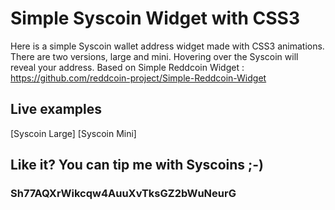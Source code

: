 <h1>Simple Syscoin Widget with CSS3</h1>

Here is a simple Syscoin wallet address widget made with CSS3 animations. There are two versions, large and mini. Hovering over the Syscoin will reveal your address. Based on Simple Reddcoin Widget : https://github.com/reddcoin-project/Simple-Reddcoin-Widget

<h2>Live examples</h2>
[Syscoin Large]
[Syscoin Mini]


<h2>Like it? You can tip me with Syscoins ;-) </h2>
<h3>Sh77AQXrWikcqw4AuuXvTksGZ2bWuNeurG</h3>
